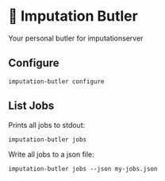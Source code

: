 # :construction_worker: Imputation Butler
Your personal butler for imputationserver

## Configure

```
imputation-butler configure
```


## List Jobs

Prints all jobs to stdout:

```
imputation-butler jobs
```

Write all jobs to a json file:

```
imputation-butler jobs --json my-jobs.json
```
